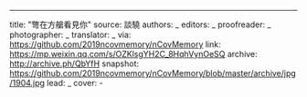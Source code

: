 -------------
title: "彆在方艙看見你"
source: 談驍
authors: _
editors: _
proofreader: _
photographer: _
translator: _
via: https://github.com/2019ncovmemory/nCovMemory
link: https://mp.weixin.qq.com/s/OZKlsgYH2C_8HqhVynOeSQ
archive: http://archive.ph/QbYfH
snapshot: https://github.com/2019ncovmemory/nCovMemory/blob/master/archive/jpg/1904.jpg
lead: _
cover: -
